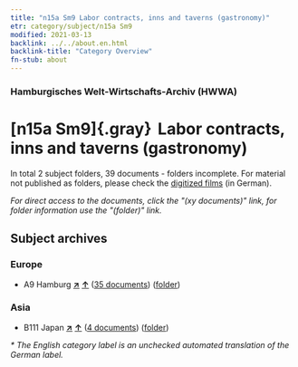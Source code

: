 ```yaml
---
title: "n15a Sm9 Labor contracts, inns and taverns (gastronomy)"
etr: category/subject/n15a Sm9
modified: 2021-03-13
backlink: ../../about.en.html
backlink-title: "Category Overview"
fn-stub: about
---
```


### Hamburgisches Welt-Wirtschafts-Archiv (HWWA)
# [n15a Sm9]{.gray}&#8201; Labor contracts, inns and taverns (gastronomy)&#160; 





In total 2 subject folders, 39 documents - folders incomplete.
For material not published as folders, please check the [digitized films](/film/h1_sh) (in German).

_For direct access to the documents, click the "(xy documents)" link, for folder information use the "(folder)" link._

## Subject archives



### Europe

- A9 Hamburg [**&nearr;**](../../../geo/i/140905/about.en.html "Hamburg (all folders)") [**&uarr;**](../../../geo/about.en.html#A9 "Country category system") (<a href="https://pm20.zbw.eu/dfgview/sh/140905,145214" title="about: Hamburg : Labor contracts, inns and taverns (gastronomy)" target="_blank">35 documents</a>) ([folder](http://purl.org/pressemappe20/folder/sh/140905,145214))

### Asia

- B111 Japan [**&nearr;**](../../../geo/i/141272/about.en.html "Japan (all folders)") [**&uarr;**](../../../geo/about.en.html#B111 "Country category system") (<a href="https://pm20.zbw.eu/dfgview/sh/141272,145214" title="about: Japan : Labor contracts, inns and taverns (gastronomy)" target="_blank">4 documents</a>) ([folder](http://purl.org/pressemappe20/folder/sh/141272,145214))


_* The English category label is an unchecked automated translation of the German label._

